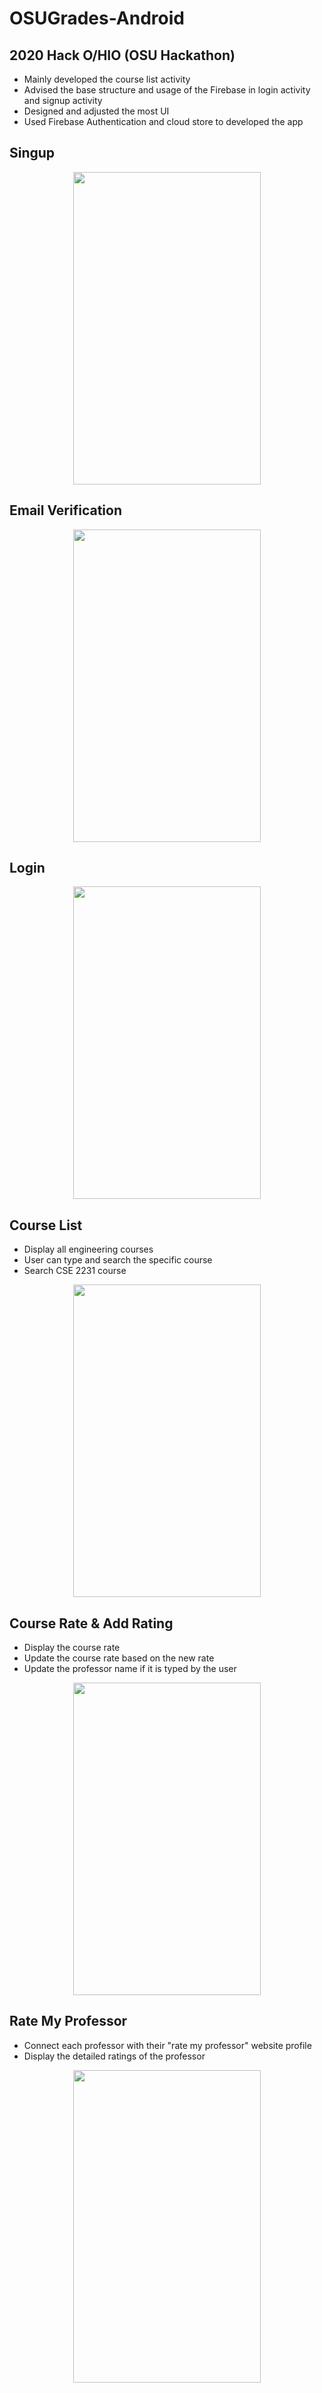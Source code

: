 # OSUGrades-Android
## 2020 Hack O/HIO (OSU Hackathon)
- Mainly developed the course list activity
- Advised the base structure and usage of the Firebase in login activity and signup activity
- Designed and adjusted the most UI
- Used Firebase Authentication and cloud store to developed the app

## Singup
<p align="center">
<img src="https://user-images.githubusercontent.com/65969657/103434057-2443b600-4c3f-11eb-8d50-3f9230165b91.gif" width="300" height="500">
</p>

## Email Verification
<p align="center">
<img src="https://user-images.githubusercontent.com/65969657/103434401-3116d880-4c44-11eb-876e-915d4be1a884.gif" width="300" height="500">
</p>

## Login
<p align="center">
<img src="https://user-images.githubusercontent.com/65969657/103438575-7ef90400-4c77-11eb-9b97-f3cef5b1ede3.gif" width="300" height="500">
</p>

## Course List
- Display all engineering courses
- User can type and search the specific course
- Search CSE 2231 course
<p align="center">
<img src="https://user-images.githubusercontent.com/65969657/103438820-b0270380-4c7a-11eb-940c-b19e5bbbf1bd.gif" width="300" height="500">
</p>

## Course Rate & Add Rating
- Display the course rate
- Update the course rate based on the new rate
- Update the professor name if it is typed by the user
<p align="center">
<img src="https://user-images.githubusercontent.com/65969657/103438963-09436700-4c7c-11eb-9d06-ee75e6348599.gif" width="300" height="500">
</p>

## Rate My Professor
- Connect each professor with their "rate my professor" website profile
- Display the detailed ratings of the professor
<p align="center">
<img src="https://user-images.githubusercontent.com/65969657/103439097-786d8b00-4c7d-11eb-9e52-590970ac8172.gif" width="300" height="500">
</p>
